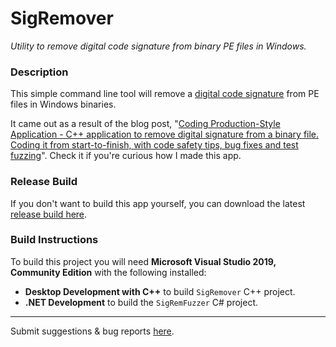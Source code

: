 # SigRemover
*Utility to remove digital code signature from binary PE files in Windows.*

### Description

This simple command line tool will remove a [digital code signature](https://en.wikipedia.org/wiki/Code_signing) from PE files in Windows binaries.

It came out as a result of the blog post, "[Coding Production-Style Application - C++ application to remove digital signature from a binary file. Coding it from start-to-finish, with code safety tips, bug fixes and test fuzzing](https://dennisbabkin.com/blog/?t=coding-production-style-cpp-app-to-remove-digital-signature-from-binary-file)". Check it if you're curious how I made this app.

### Release Build

If you don't want to build this app yourself, you can download the latest [release build here](https://dennisbabkin.com/sigremover/).

### Build Instructions

To build this project you will need **Microsoft Visual Studio 2019, Community Edition** with the following installed:

- **Desktop Development with C++** to build `SigRemover` C++ project.
- **.NET Development** to build the `SigRemFuzzer` C# project.



--------------

Submit suggestions & bug reports [here](https://www.dennisbabkin.com/sfb/?what=bug&name=SigRemover&ver=Github).
